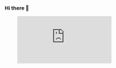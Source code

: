 ### Hi there 👋

<figure><embed src="https://wakatime.com/share/@_sunilthapa_/2188bbed-7c01-41ce-a3fe-632d53d034be.svg"></embed></figure>
